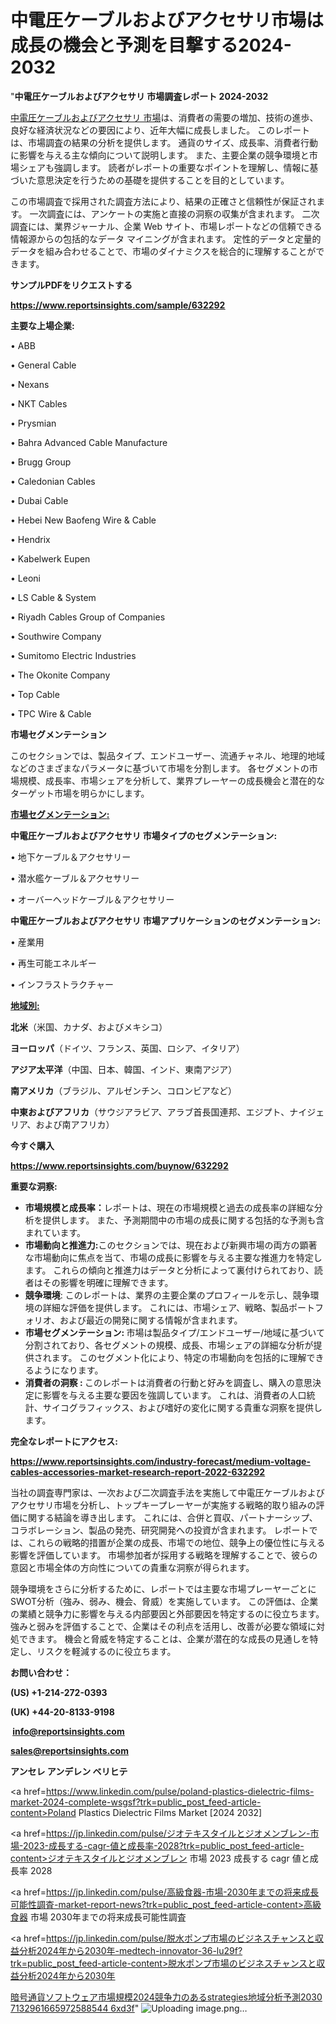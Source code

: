# 中電圧ケーブルおよびアクセサリ市場は成長の機会と予測を目撃する2024-2032

"<strong>中電圧ケーブルおよびアクセサリ 市場調査レポート 2024-2032</strong>

<a href=https://www.reportsinsights.com/sample/632292>中電圧ケーブルおよびアクセサリ 市場</a>は、消費者の需要の増加、技術の進歩、良好な経済状況などの要因により、近年大幅に成長しました。 このレポートは、市場調査の結果の分析を提供します。 通貨のサイズ、成長率、消費者行動に影響を与える主な傾向について説明します。 また、主要企業の競争環境と市場シェアも強調します。 読者がレポートの重要なポイントを理解し、情報に基づいた意思決定を行うための基礎を提供することを目的としています。

この市場調査で採用された調査方法により、結果の正確さと信頼性が保証されます。 一次調査には、アンケートの実施と直接の洞察の収集が含まれます。 二次調査には、業界ジャーナル、企業 Web サイト、市場レポートなどの信頼できる情報源からの包括的なデータ マイニングが含まれます。 定性的データと定量的データを組み合わせることで、市場のダイナミクスを総合的に理解することができます。

<strong><b>サンプルPDFをリクエストする</b></strong>

<a href=https://www.reportsinsights.com/sample/632292><strong><u>https://www.reportsinsights.com/sample/632292</u></strong></a>

<strong>主要な上場企業:</strong>

• ABB

• General Cable

• Nexans

• NKT Cables

• Prysmian

• Bahra Advanced Cable Manufacture

• Brugg Group

• Caledonian Cables

• Dubai Cable

• Hebei New Baofeng Wire & Cable

• Hendrix

• Kabelwerk Eupen

• Leoni

• LS Cable & System

• Riyadh Cables Group of Companies

• Southwire Company

• Sumitomo Electric Industries

• The Okonite Company

• Top Cable

• TPC Wire & Cable

<strong>市場セグメンテーション</strong>

このセクションでは、製品タイプ、エンドユーザー、流通チャネル、地理的地域などのさまざまなパラメータに基づいて市場を分割します。 各セグメントの市場規模、成長率、市場シェアを分析して、業界プレーヤーの成長機会と潜在的なターゲット市場を明らかにします。

<strong><u>市場セグメンテーション</u></strong><strong><u>:</u></strong>

<strong>中電圧ケーブルおよびアクセサリ 市場タイプのセグメンテーション:</strong>

• 地下ケーブル＆アクセサリー

• 潜水艦ケーブル＆アクセサリー

• オーバーヘッドケーブル＆アクセサリー

<strong>中電圧ケーブルおよびアクセサリ 市場アプリケーションのセグメンテーション:</strong>

• 産業用

• 再生可能エネルギー

• インフラストラクチャー

<strong><u>地域別</u></strong><strong><u>:</u></strong>

<strong>北米</strong>（米国、カナダ、およびメキシコ）

<strong>ヨーロッパ</strong>（ドイツ、フランス、英国、ロシア、イタリア）

<strong>アジア太平洋</strong>（中国、日本、韓国、インド、東南アジア）

<strong>南アメリカ</strong>（ブラジル、アルゼンチン、コロンビアなど）

<strong>中東およびアフリカ</strong>（サウジアラビア、アラブ首長国連邦、エジプト、ナイジェリア、および南アフリカ）

<strong>今すぐ購入</strong>

<a href=https://www.reportsinsights.com/buynow/632292><strong><u>https://www.reportsinsights.com/buynow/632292</u></strong></a>

<strong>重要な洞察:</strong>
<ul>
  <li><strong>市場規模と成長率：</strong>レポートは、現在の市場規模と過去の成長率の詳細な分析を提供します。 また、予測期間中の市場の成長に関する包括的な予測も含まれています。</li>
  <li><strong>市場動向と推進力:</strong>このセクションでは、現在および新興市場の両方の顕著な市場動向に焦点を当て、市場の成長に影響を与える主要な推進力を特定します。 これらの傾向と推進力はデータと分析によって裏付けられており、読者はその影響を明確に理解できます。</li>
  <li><strong>競争環境</strong>: このレポートは、業界の主要企業のプロフィールを示し、競争環境の詳細な評価を提供します。 これには、市場シェア、戦略、製品ポートフォリオ、および最近の開発に関する情報が含まれます。</li>
  <li><strong>市場セグメンテーション: </strong>市場は製品タイプ/エンドユーザー/地域に基づいて分割されており、各セグメントの規模、成長、市場シェアの詳細な分析が提供されます。 このセグメント化により、特定の市場動向を包括的に理解できるようになります。</li>
  <li><strong>消費者の洞察 : </strong>このレポートは消費者の行動と好みを調査し、購入の意思決定に影響を与える主要な要因を強調しています。 これは、消費者の人口統計、サイコグラフィックス、および嗜好の変化に関する貴重な洞察を提供します。</li>
</ul>
<strong>完全なレポートにアクセス:</strong>

<a href=https://www.reportsinsights.com/industry-forecast/medium-voltage-cables-accessories-market-research-report-2022-632292><strong><u><b>https://www.reportsinsights.com/industry-forecast/medium-voltage-cables-accessories-market-research-report-2022-632292</b></u></strong></a>

当社の調査専門家は、一次および二次調査手法を実施して中電圧ケーブルおよびアクセサリ市場を分析し、トップキープレーヤーが実施する戦略的取り組みの評価に関する結論を導き出します。 これには、合併と買収、パートナーシップ、コラボレーション、製品の発売、研究開発への投資が含まれます。 レポートでは、これらの戦略的措置が企業の成長、市場での地位、競争上の優位性に与える影響を評価しています。 市場参加者が採用する戦略を理解することで、彼らの意図と市場全体の方向性についての貴重な洞察が得られます。

競争環境をさらに分析するために、レポートでは主要な市場プレーヤーごとにSWOT分析（強み、弱み、機会、脅威）を実施しています。 この評価は、企業の業績と競争力に影響を与える内部要因と外部要因を特定するのに役立ちます。 強みと弱みを評価することで、企業はその利点を活用し、改善が必要な領域に対処できます。 機会と脅威を特定することは、企業が潜在的な成長の見通しを特定し、リスクを軽減するのに役立ちます。

<strong>お問い合わせ：</strong>

<strong>(US) +1-214-272-0393</strong>

<strong>(UK) +44-20-8133-9198</strong>

<strong> </strong><a href=info@reportsinsights.com><strong><u>info@reportsinsights.com</u></strong></a>

<a href=sales@reportsinsights.com><strong><u>sales@reportsinsights.com</u></strong></a>

<strong>アンセレ アンデレン ベリヒテ</strong>

<a href=https://www.linkedin.com/pulse/poland-plastics-dielectric-films-market-2024-complete-wsgsf?trk=public_post_feed-article-content>Poland Plastics Dielectric Films Market [2024 2032]</a>

<a href=https://jp.linkedin.com/pulse/ジオテキスタイルとジオメンブレン-市場-2023-成長する-cagr-値と成長率-2028?trk=public_post_feed-article-content>ジオテキスタイルとジオメンブレン 市場 2023 成長する cagr 値と成長率 2028</a>

<a href=https://jp.linkedin.com/pulse/高級食器-市場-2030年までの将来成長可能性調査-market-report-news?trk=public_post_feed-article-content>高級食器 市場 2030年までの将来成長可能性調査</a>

<a href=https://jp.linkedin.com/pulse/脱水ポンプ市場のビジネスチャンスと収益分析2024年から2030年-medtech-innovator-36-lu29f?trk=public_post_feed-article-content>脱水ポンプ市場のビジネスチャンスと収益分析2024年から2030年</a>

<a href=https://www.linkedin.com/pulse/暗号通貨ソフトウェア市場規模2024競争力のあるstrategies地域分析予測2030-7132961665972588544-6xd3f/>暗号通貨ソフトウェア市場規模2024競争力のあるstrategies地域分析予測2030 7132961665972588544 6xd3f</a>"
![Uploading image.png…]()

